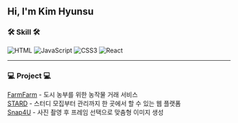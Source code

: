   ## Hi, I'm Kim Hyunsu
  ### 🛠 Skill 🛠
  ![HTML](https://img.shields.io/badge/HTML5-E34F26?style=for-the-badge&logo=html5&logoColor=white)
  ![JavaScript](https://img.shields.io/badge/JavaScript-F7DF1E?style=for-the-badge&logo=JavaScript&logoColor=white)
  ![CSS3](https://img.shields.io/badge/CSS3-1572B6?style=for-the-badge&logo=css3&logoColor=white)
  ![React](https://img.shields.io/badge/React-20232A?style=for-the-badge&logo=react&logoColor=61DAFB)

  <hr/>

  ### 💻 Project 💻
  <a href="https://github.com/khskys0805/FarmFarm_react">FarmFarm</a> - 도시 농부를 위한 농작물 거래 서비스
  <br/>
  <a href="https://github.com/Hanium2023-WeB/starD-frontend">STARD</a> - 스터디 모집부터 관리까지 한 곳에서 할 수 있는 웹 플랫폼
  <br/>
  <a href="https://github.com/khskys0805/Snap4U">Snap4U</a> - 사진 촬영 후 프레임 선택으로 맞춤형 이미지 생성

<!--
**khskys0805/khskys0805** is a ✨ _special_ ✨ repository because its `README.md` (this file) appears on your GitHub profile.

Here are some ideas to get you started:

- 🔭 I’m currently working on ...
- 🌱 I’m currently learning ...
- 👯 I’m looking to collaborate on ...
- 🤔 I’m looking for help with ...
- 💬 Ask me about ...
- 📫 How to reach me: ...
- 😄 Pronouns: ...
- ⚡ Fun fact: ...
-->
